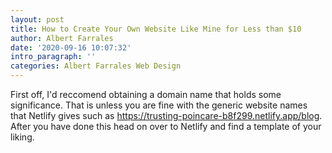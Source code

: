 ```yaml
---
layout: post
title: How to Create Your Own Website Like Mine for Less than $10
author: Albert Farrales
date: '2020-09-16 10:07:32'
intro_paragraph: ''
categories: Albert Farrales Web Design
---
```

First off, I'd reccomend obtaining a domain name that holds some significance. That is unless you are fine with the generic website names that Netlify gives such as https://trusting-poincare-b8f299.netlify.app/blog. After you have done this head on over to Netlify and find a template of your liking.
